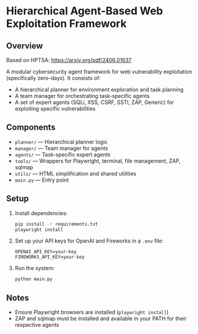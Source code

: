 # Hierarchical Agent-Based Web Exploitation Framework

## Overview

Based on HPTSA: https://arxiv.org/pdf/2406.01637

A modular cybersecurity agent framework for web vulnerability exploitation (specifically zero-days). It consists of:

- A hierarchical planner for environment exploration and task planning
- A team manager for orchestrating task-specific agents
- A set of expert agents (SQLi, XSS, CSRF, SSTI, ZAP, Generic) for exploiting specific vulnerabilities

## Components

- `planner/` — Hierarchical planner logic
- `manager/` — Team manager for agents
- `agents/` — Task-specific expert agents
- `tools/` — Wrappers for Playwright, terminal, file management, ZAP, sqlmap
- `utils/` — HTML simplification and shared utilities
- `main.py` — Entry point

## Setup

1. Install dependencies:
   ```bash
   pip install -r requirements.txt
   playwright install
   ```
2. Set up your API keys for OpenAI and Fireworks in a `.env` file:
   ```env
   OPENAI_API_KEY=your-key
   FIREWORKS_API_KEY=your-key
   ```
3. Run the system:
   ```bash
   python main.py
   ```

## Notes

- Ensure Playwright browsers are installed (`playwright install`)
- ZAP and sqlmap must be installed and available in your PATH for their respective agents
